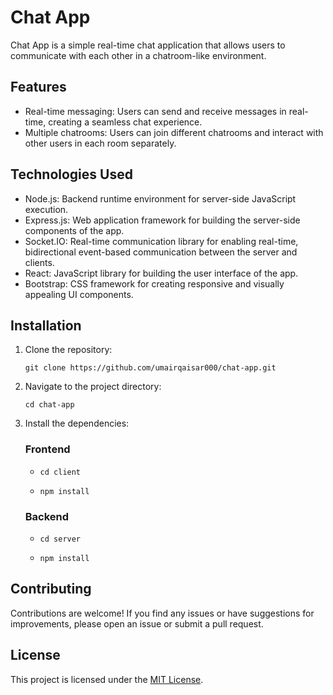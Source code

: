 # Chat App

Chat App is a simple real-time chat application that allows users to communicate with each other in a chatroom-like environment.

## Features

- Real-time messaging: Users can send and receive messages in real-time, creating a seamless chat experience.
- Multiple chatrooms: Users can join different chatrooms and interact with other users in each room separately.

## Technologies Used

- Node.js: Backend runtime environment for server-side JavaScript execution.
- Express.js: Web application framework for building the server-side components of the app.
- Socket.IO: Real-time communication library for enabling real-time, bidirectional event-based communication between the server and clients.
- React: JavaScript library for building the user interface of the app.
- Bootstrap: CSS framework for creating responsive and visually appealing UI components.

## Installation

1. Clone the repository:

    ```git clone https://github.com/umairqaisar000/chat-app.git```

2. Navigate to the project directory:

    ```cd chat-app```

3. Install the dependencies:
 
    ### Frontend

    - ```cd client```

    - ```npm install```

    ### Backend

    - ```cd server```

    - ```npm install```

## Contributing

Contributions are welcome! If you find any issues or have suggestions for improvements, please open an issue or submit a pull request.

## License

This project is licensed under the [MIT License](LICENSE).
